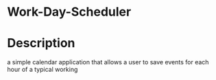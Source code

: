 # Work-Day-Scheduler
# Description
a simple calendar application that allows a user to save events for each hour of a typical working
